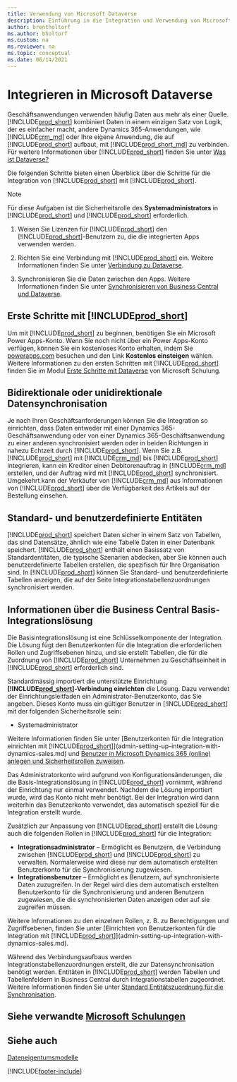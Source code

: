 ```yaml
---
title: Verwendung von Microsoft Dataverse
description: Einführung in die Integration und Verwendung von Microsoft Dataverse und seinen Komponenten zur Verbindung mit anderen Dynamics 365-Anwendungen.
author: brentholtorf
ms.author: bholtorf
ms.custom: na
ms.reviewer: na
ms.topic: conceptual
ms.date: 06/14/2021
---
```


# <a name="integrating-with-microsoft-dataverse" />Integrieren in Microsoft Dataverse

Geschäftsanwendungen verwenden häufig Daten aus mehr als einer Quelle. [!INCLUDE[prod_short](includes/cds_long_md.md)] kombiniert Daten in einem einzigen Satz von Logik, der es einfacher macht, andere Dynamics 365-Anwendungen, wie [!INCLUDE[crm_md](includes/crm_md.md)] oder Ihre eigene Anwendung, die auf [!INCLUDE[prod_short](includes/cds_long_md.md)] aufbaut, mit [!INCLUDE[prod_short_md](includes/prod_short.md)] zu verbinden. Für weitere Informationen über [!INCLUDE[prod_short](includes/cds_long_md.md)] finden Sie unter [Was ist Dataverse?](/powerapps/maker/common-data-service/data-platform-intro)

Die folgenden Schritte bieten einen Überblick über die Schritte für die Integration von [!INCLUDE[prod_short](includes/cds_long_md.md)] mit [!INCLUDE[prod_short](includes/prod_short.md)].

> [!Note]  
> Für diese Aufgaben ist die Sicherheitsrolle des **Systemadministrators** in [!INCLUDE[prod_short](includes/cds_long_md.md)] und [!INCLUDE[prod_short](includes/prod_short.md)] erforderlich.  

1. Weisen Sie Lizenzen für [!INCLUDE[prod_short](includes/cds_long_md.md)] den [!INCLUDE[prod_short](includes/prod_short.md)]-Benutzern zu, die die integrierten Apps verwenden werden.

2. Richten Sie eine Verbindung mit [!INCLUDE[prod_short](includes/cds_long_md.md)] ein. Weitere Informationen finden Sie unter [Verbindung zu Dataverse](admin-how-to-set-up-a-dynamics-crm-connection.md).  

3. Synchronisieren Sie die Daten zwischen den Apps. Weitere Informationen finden Sie unter [Synchronisieren von Business Central und Dataverse](admin-synchronizing-business-central-and-sales.md). 

## <a name="getting-started-with-includeprodshortincludescdslongmdmd" />Erste Schritte mit [!INCLUDE[prod_short](includes/cds_long_md.md)]

Um mit [!INCLUDE[prod_short](includes/cds_long_md.md)] zu beginnen, benötigen Sie ein Microsoft Power Apps-Konto. Wenn Sie noch nicht über ein Power Apps-Konto verfügen, können Sie ein kostenloses Konto erhalten, indem Sie [powerapps.com](https://make.powerapps.com/?utm_source=padocs&utm_medium=linkinadoc&utm_campaign=referralsfromdoc) besuchen und den Link **Kostenlos einsteigen** wählen. Weitere Informationen zu den ersten Schritten mit [!INCLUDE[prod_short](includes/cds_long_md.md)] finden Sie im Modul [Erste Schritte mit Dataverse](/training/modules/get-started-with-powerapps-common-data-service/) von Microsoft Schulung.

## <a name="bi-directional-or-uni-directional-data-synchronization" />Bidirektionale oder unidirektionale Datensynchronisation

Je nach Ihren Geschäftsanforderungen können Sie die Integration so einrichten, dass Daten entweder mit einer Dynamics 365-Geschäftsanwendung oder von einer Dynamics 365-Geschäftsanwendung zu einer anderen synchronisiert werden oder in beiden Richtungen in nahezu Echtzeit durch [!INCLUDE[prod_short](includes/cds_long_md.md)]. Wenn Sie z.B. [!INCLUDE[prod_short](includes/prod_short.md)] mit [!INCLUDE[crm_md](includes/crm_md.md)] bis [!INCLUDE[prod_short](includes/cds_long_md.md)] integrieren, kann ein Kreditor einen Debitorenauftrag in [!INCLUDE[crm_md](includes/crm_md.md)] erstellen, und der Auftrag wird mit [!INCLUDE[prod_short](includes/prod_short.md)] synchronisiert. Umgekehrt kann der Verkäufer von [!INCLUDE[crm_md](includes/crm_md.md)] aus Informationen von [!INCLUDE[prod_short](includes/prod_short.md)] über die Verfügbarkeit des Artikels auf der Bestellung einsehen. 

## <a name="standard-and-custom-entities" />Standard- und benutzerdefinierte Entitäten

[!INCLUDE[prod_short](includes/cds_long_md.md)] speichert Daten sicher in einem Satz von Tabellen, das sind Datensätze, ähnlich wie eine Tabelle Daten in einer Datenbank speichert. [!INCLUDE[prod_short](includes/cds_long_md.md)] enthält einen Basissatz von Standardentitäten, die typische Szenarien abdecken, aber Sie können auch benutzerdefinierte Tabellen erstellen, die spezifisch für Ihre Organisation sind. In [!INCLUDE[prod_short](includes/prod_short.md)] können Sie Standard- und benutzerdefinierte Tabellen anzeigen, die auf der Seite Integrationstabellenzuordnungen synchronisiert werden.

## <a name="about-the-business-central-base-integration-solution" />Informationen über die Business Central Basis-Integrationslösung

Die Basisintegrationslösung ist eine Schlüsselkomponente der Integration. Die Lösung fügt den Benutzerkonten für die Integration die erforderlichen Rollen und Zugriffsebenen hinzu, und sie erstellt Tabellen, die für die Zuordnung von [!INCLUDE[prod_short](includes/prod_short.md)] Unternehmen zu Geschäftseinheit in [!INCLUDE[prod_short](includes/cds_long_md.md)] erforderlich sind. 

Standardmässig importiert die unterstützte Einrichtung **[!INCLUDE[prod_short](includes/cds_long_md.md)]-Verbindung einrichten** die Lösung. Dazu verwendet der Einrichtungsleitfaden ein Administrator-Benutzerkonto, das Sie angeben. Dieses Konto muss ein gültiger Benutzer in [!INCLUDE[prod_short](includes/cds_long_md.md)] mit der folgenden Sicherheitsrolle sein:

* Systemadministrator  

Weitere Informationen finden Sie unter [Benutzerkonten für die Integration einrichten mit [!INCLUDE[prod_short](includes/cds_long_md.md)]](admin-setting-up-integration-with-dynamics-sales.md) und [Benutzer in Microsoft Dynamics 365 (online) anlegen und Sicherheitsrollen zuweisen](/dynamics365/customer-engagement/admin/create-users-assign-online-security-roles). 

Das Administratorkonto wird aufgrund von Konfigurationsänderungen, die die Basis-Integrationslösung in [!INCLUDE[prod_short](includes/cds_long_md.md)] vornimmt, während der Einrichtung nur einmal verwendet. Nachdem die Lösung importiert wurde, wird das Konto nicht mehr benötigt. Bei der Integration wird dann weiterhin das Benutzerkonto verwendet, das automatisch speziell für die Integration erstellt wurde.

Zusätzlich zur Anpassung von [!INCLUDE[prod_short](includes/cds_long_md.md)] erstellt die Lösung auch die folgenden Rollen in [!INCLUDE[prod_short](includes/cds_long_md.md)] für die Integration:

* **Integrationsadministrator** – Ermöglicht es Benutzern, die Verbindung zwischen [!INCLUDE[prod_short](includes/prod_short.md)] und [!INCLUDE[prod_short](includes/cds_long_md.md)] zu verwalten. Normalerweise wird diese nur dem automatisch erstellten Benutzerkonto für die Synchronisierung zugewiesen.  
* **Integrationsbenutzer** – Ermöglicht es Benutzern, auf synchronisierte Daten zuzugreifen. In der Regel wird dies dem automatisch erstellten Benutzerkonto für die Synchronisierung und anderen Benutzern zugewiesen, die die synchronisierten Daten anzeigen oder auf sie zugreifen müssen.

Weitere Informationen zu den einzelnen Rollen, z. B. zu Berechtigungen und Zugriffsebenen, finden Sie unter [Einrichten von Benutzerkonten für die Integration mit [!INCLUDE[prod_short](includes/cds_long_md.md)]](admin-setting-up-integration-with-dynamics-sales.md).

Während des Verbindungsaufbaus werden Integrationstabellenzuordnungen erstellt, die zur Datensynchronisation benötigt werden. Entitäten in [!INCLUDE[prod_short](includes/cds_long_md.md)] werden Tabellen und Tabellenfeldern in Business Central durch Integrationstabellen zugeordnet. Weitere Informationen finden Sie unter [Standard Entitätszuordnung für die Synchronisation](admin-synchronizing-business-central-and-sales.md#standard-table-mapping-for-synchronization).

## <a name="see-related-microsoft-trainingtrainingmodulesuse-model-driven-apps-common-data-service" />Siehe verwandte [Microsoft Schulungen](/training/modules/use-model-driven-apps-common-data-service/)

## <a name="see-also" />Siehe auch

[Dateneigentumsmodelle](admin-cds-company-concept.md)  
<!--needs to be removed as this is moved to dev-itpro docs[Walkthrough: Customizing an Integration with Dataverse](\dynamics365\business-central\dev-itpro\administration\administration-custom-cds-integration) -->


[!INCLUDE[footer-include](includes/footer-banner.md)]
